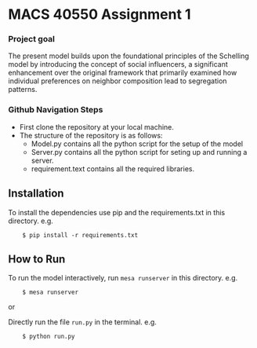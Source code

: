 # MACS 40550 Assignment 1

### Project goal
The present model builds upon the foundational principles of the Schelling model by introducing the concept of social influencers, a significant enhancement over the original framework that primarily examined how individual preferences on neighbor composition lead to segregation patterns.

### Github Navigation Steps  
* First clone the repository at your local machine.
* The structure of the repository is as follows:
   * Model.py contains all the python script for the setup of the model
   * Server.py contains all the python script for seting up and running a server.
   * requirement.text contains all the required libraries.


## Installation

To install the dependencies use pip and the requirements.txt in this directory. e.g.

```
    $ pip install -r requirements.txt
```

## How to Run

To run the model interactively, run ``mesa runserver`` in this directory. e.g.

```
    $ mesa runserver
```
or

Directly run the file ``run.py`` in the terminal. e.g.

```
    $ python run.py
```

